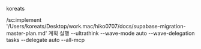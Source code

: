 koreats

/sc:implement '/Users/koreats/Desktop/work.mac/hiko0707/docs/supabase-migration-master-plan.md' 계획 실행 --ultrathink --wave-mode auto --wave-delegation tasks --delegate auto  --all-mcp

